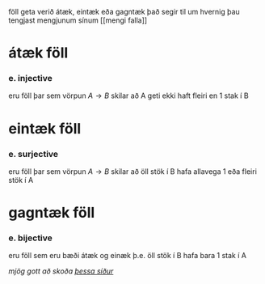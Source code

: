 föll geta verið átæk, eintæk eða gagntæk
það segir til um hvernig þau tengjast mengjunum sínum [[mengi falla]]

# átæk föll
### e. injective
eru föll þar sem vörpun $A\to B$ skilar að A geti ekki haft fleiri en 1 stak í B

# eintæk föll
### e. surjective
eru föll þar sem vörpun $A\to B$ skilar að öll stök í B hafa allavega 1 eða fleiri stök í A

# gagntæk föll
### e. bijective
eru föll sem eru bæði átæk og einæk þ.e. öll stök í B hafa bara 1 stak í A

*mjög gott að skoða [þessa síður](https://www.mathsisfun.com/sets/injective-surjective-bijective.html)*